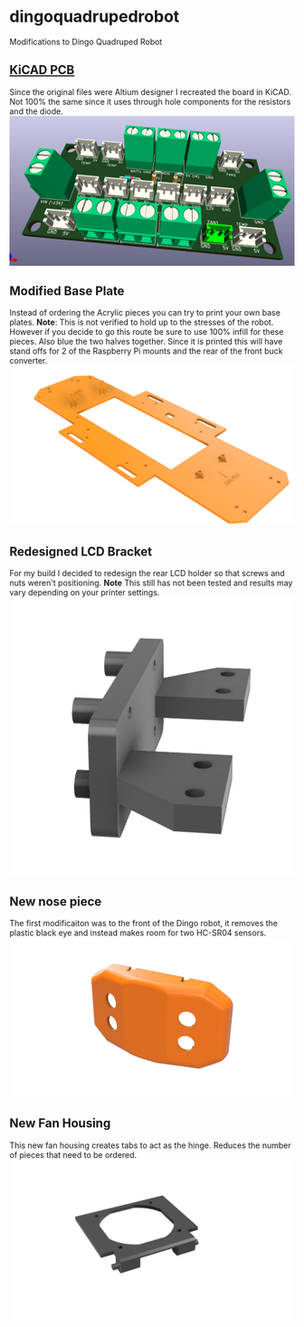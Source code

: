 # dingoquadrupedrobot
Modifications to Dingo Quadruped Robot

## [KiCAD PCB](https://github.com/davidrfloydii/dingoquadrupedrobot/tree/main/PCB)
Since the original files were Altium designer I recreated the board in KiCAD. Not 100% the same since it uses through hole components for the resistors and the diode.
![](https://raw.githubusercontent.com/davidrfloydii/dingoquadrupedrobot/main/img/DingoPCB_Through_Hole_Components.png)

## Modified Base Plate
Instead of ordering the Acrylic pieces you can try to print your own base plates. **Note**: This is not verified to hold up to the stresses of the robot. However if you decide to go this route be sure to use 100% infill for these pieces. Also blue the two halves together. Since it is printed this will have stand offs for 2 of the Raspberry Pi mounts and the rear of the front buck converter.
![](https://raw.githubusercontent.com/davidrfloydii/dingoquadrupedrobot/main/img/Base_Plate.png)

## Redesigned LCD Bracket
For my build I decided to redesign the rear LCD holder so that screws and nuts weren't positioning. **Note** This still has not been tested and results may vary depending on your printer settings.
![](https://raw.githubusercontent.com/davidrfloydii/dingoquadrupedrobot/main/img/Rear%20LCD%20Holder%20v1.png)

## New nose piece
The first modificaiton was to the front of the Dingo robot, it removes the plastic black eye and instead makes room for two HC-SR04 sensors.
![](https://raw.githubusercontent.com/davidrfloydii/dingoquadrupedrobot/main/img/Dingo%20Front%20With%20Sonar%20v1.png)

## New Fan Housing
This new fan housing creates tabs to act as the hinge. Reduces the number of pieces that need to be ordered.
![](https://raw.githubusercontent.com/davidrfloydii/dingoquadrupedrobot/main/img/Revised%20Fan%20Housings%20v2.png)


